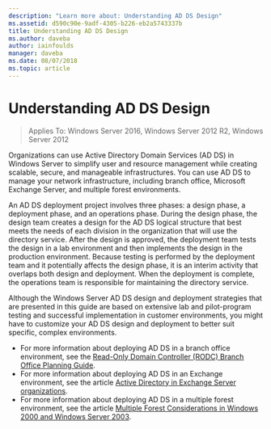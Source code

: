 ```yaml
---
description: "Learn more about: Understanding AD DS Design"
ms.assetid: d590c90e-9adf-4305-b226-eb2a5743337b
title: Understanding AD DS Design
ms.author: daveba
author: iainfoulds
manager: daveba
ms.date: 08/07/2018
ms.topic: article
---
```

# Understanding AD DS Design

> Applies To: Windows Server 2016, Windows Server 2012 R2, Windows Server 2012

Organizations can use Active Directory Domain Services (AD DS) in Windows Server to simplify user and resource management while creating scalable, secure, and manageable infrastructures. You can use AD DS to manage your network infrastructure, including branch office, Microsoft Exchange Server, and multiple forest environments.

An AD DS deployment project involves three phases: a design phase, a deployment phase, and an operations phase. During the design phase, the design team creates a design for the AD DS logical structure that best meets the needs of each division in the organization that will use the directory service. After the design is approved, the deployment team tests the design in a lab environment and then implements the design in the production environment. Because testing is performed by the deployment team and it potentially affects the design phase, it is an interim activity that overlaps both design and deployment. When the deployment is complete, the operations team is responsible for maintaining the directory service.

Although the Windows Server AD DS design and deployment strategies that are presented in this guide are based on extensive lab and pilot-program testing and successful implementation in customer environments, you might have to customize your AD DS design and deployment to better suit specific, complex environments.

- For more information about deploying AD DS in a branch office environment, see the [Read-Only Domain Controller (RODC) Branch Office Planning Guide](/previous-versions/windows/it-pro/windows-server-2008-r2-and-2008/dd734758(v=ws.10)).
- For more information about deploying AD DS in an Exchange environment, see the article [Active Directory in Exchange Server organizations](/exchange/plan-and-deploy/active-directory/active-directory).
- For more information about deploying AD DS in a multiple forest environment, see the article [Multiple Forest Considerations in Windows 2000 and Windows Server 2003](/previous-versions/windows/it-pro/windows-server-2003/cc739395(v=ws.10)).
